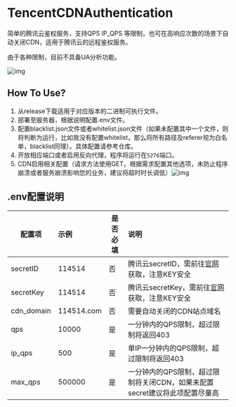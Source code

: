 # TencentCDNAuthentication
简单的腾讯云鉴权服务，支持QPS IP_QPS 等限制，也可在高响应次数的场景下自动关闭CDN，适用于腾讯云的远程鉴权服务。

由于各种限制，目前不具备UA分析功能。

![img](https://qcloudimg.tencent-cloud.cn/image/document/d26215edda04745d6fdee7d68ef64cc5.jpg?1)

## How To Use?

1. 从release下载适用于对应版本的二进制可执行文件。
2. 部署至服务器，根据说明配置.env文件。
3. 配置blacklist.json文件或者whitelist.json文件（如果未配置其中一个文件，则将判断为运行，比如我没有配置whitelist，那么将所有路径及referer视为白名单，blacklist同理）。具体配置请参考仓库。
4. 开放相应端口或者启用反向代理，程序将运行在`5276`端口。
5. CDN启用相关配置（请求方法使用GET，根据需求配置其他选项，未防止程序崩溃或者服务崩溃影响您的业务，建议将超时时长调低）![img](https://qcloudimg.tencent-cloud.cn/image/document/b9a476dda2f433adc8dc49d0d263d4aa.png)



## .env配置说明

| 配置项     | 示例       | 是否必填 | 说明                                                         |
| ---------- | :--------- | -------- | :----------------------------------------------------------- |
| secretID   | 114514     | 否       | 腾讯云secretID，需前往[官网](https://console.cloud.tencent.com/cam/capi)获取，注意KEY安全 |
| secretKey  | 114514     | 否       | 腾讯云secretKey，需前往[官网](https://console.cloud.tencent.com/cam/capi)获取，注意KEY安全 |
| cdn_domain | 114514.com | 否       | 需要自动关闭的CDN站点域名                                    |
| qps        | 10000      | 是       | 一分钟内的QPS限制，超过限制将返回403                         |
| ip_qps     | 500        | 是       | 单IP一分钟内的QPS限制，超过限制将返回403                     |
| max_qps    | 500000     | 是       | 一分钟内的QPS限制，超过限制将关闭CDN，如果未配置secret建议将此项配置尽量高 |
